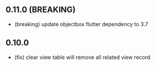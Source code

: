 ## 0.11.0 (BREAKING)
* (breaking) update objectbox flutter dependency to 3.7

## 0.10.0
* (fix) clear view table will remove all related view record

